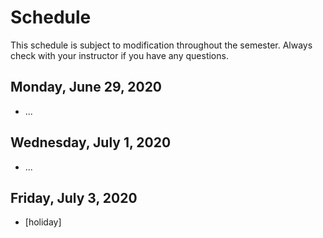 # **Schedule**
This schedule is subject to modification throughout the semester. Always check with your instructor if you have any questions.

## Monday, June 29, 2020

- ...

## Wednesday, July 1, 2020 

- ...

## Friday, July 3, 2020 

- [holiday]